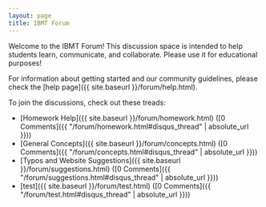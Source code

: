 ```yaml
---
layout: page
title: IBMT Forum
---
```


Welcome to the IBMT Forum! 
This discussion space is intended to help students learn, communicate, and collaborate. 
Please use it for educational purposes!

For information about getting started and our community guidelines, please check the [help page]({{ site.baseurl }}/forum/help.html).

To join the discussions, check out these treads:

- [Homework Help]({{ site.baseurl }}/forum/homework.html) ([0 Comments]({{ "/forum/homework.html#disqus_thread" | absolute_url }}))
- [General Concepts]({{ site.baseurl }}/forum/concepts.html) ([0 Comments]({{ "/forum/concepts.html#disqus_thread" | absolute_url }}))
- [Typos and Website Suggestions]({{ site.baseurl }}/forum/suggestions.html) ([0 Comments]({{ "/forum/suggestions.html#disqus_thread" | absolute_url }}))
- [test]({{ site.baseurl }}/forum/test.html) ([0 Comments]({{ "/forum/test.html#disqus_thread" | absolute_url }}))

<script id="dsq-count-scr" src="//ibmt.disqus.com/count.js" async></script>
